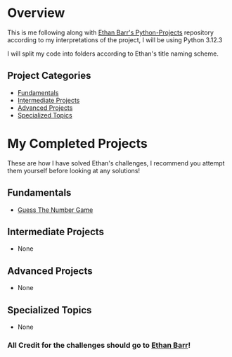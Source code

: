 # Overview

This is me following along with [Ethan Barr's Python-Projects](https://github.com/Ethan-Barr/Python-Projects) repository according to my interpretations of the project, I will be using Python 3.12.3

I will split my code into folders according to Ethan's title naming scheme.

## Project Categories

- [Fundamentals](#fundamentals)
- [Intermediate Projects](#intermediate-projects)
- [Advanced Projects](#advanced-projects)
- [Specialized Topics](#specialized-topics)

# My Completed Projects

These are how I have solved Ethan's challenges, I recommend you attempt them yourself before looking at any solutions!

## Fundamentals

- [Guess The Number Game](./Fundamentals/Guess-The-Number-Game.py)

## Intermediate Projects

- None

## Advanced Projects

- None

## Specialized Topics

- None

### All Credit for the challenges should go to [Ethan Barr](https://github.com/Ethan-Barr/Python-Projects)!
